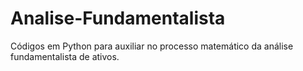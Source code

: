 # Analise-Fundamentalista
Códigos em Python para auxiliar no processo matemático da análise fundamentalista de ativos.
